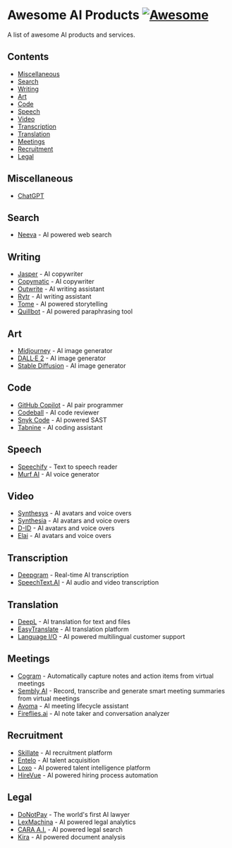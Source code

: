 # Awesome AI Products [![Awesome](https://cdn.rawgit.com/sindresorhus/awesome/d7305f38d29fed78fa85652e3a63e154dd8e8829/media/badge.svg)](https://github.com/sindresorhus/awesome)

A list of awesome AI products and services.

## Contents

* [Miscellaneous](#miscellaneous)
* [Search](#search)
* [Writing](#writing)
* [Art](#art)
* [Code](#code)
* [Speech](#speech)
* [Video](#video)
* [Transcription](#transcription)
* [Translation](#translation)
* [Meetings](#meetings)
* [Recruitment](#recruitment)
* [Legal](#legal)

## Miscellaneous

* [ChatGPT](https://chat.openai.com/chat)

## Search

* [Neeva](https://neeva.com) - AI powered web search

## Writing

* [Jasper](https://www.jasper.ai) - AI copywriter
* [Copymatic](https://copymatic.ai) - AI copywriter
* [Outwrite](https://www.outwrite.com/) - AI writing assistant
* [Rytr](https://rytr.me) - AI writing assistant
* [Tome](https://beta.tome.app) - AI powered storytelling
* [Quillbot](https://quillbot.com) - AI powered paraphrasing tool

## Art

* [Midjourney](https://www.midjourney.com/) - AI image generator
* [DALL·E 2](https://openai.com/dall-e-2/) - AI image generator
* [Stable Diffusion](https://stablediffusionweb.com) - AI image generator

## Code

* [GitHub Copilot](https://github.com/features/copilot) - AI pair programmer
* [Codeball](https://codeball.ai) - AI code reviewer
* [Snyk Code](https://snyk.io/product/snyk-code/) - AI powered SAST
* [Tabnine](https://www.tabnine.com) - AI coding assistant

## Speech

* [Speechify](https://speechify.com) - Text to speech reader
* [Murf AI](https://murf.ai) - AI voice generator

## Video

* [Synthesys](https://synthesys.io) - AI avatars and voice overs
* [Synthesia](https://www.synthesia.io) - AI avatars and voice overs
* [D-ID](https://www.d-id.com) - AI avatars and voice overs
* [Elai](https://elai.io) - AI avatars and voice overs

## Transcription

* [Deepgram](https://deepgram.com/) - Real-time AI transcription
* [SpeechText.AI](https://speechtext.ai) - AI audio and video transcription

## Translation

* [DeepL](https://www.deepl.com/translator) - AI translation for text and files
* [EasyTranslate](https://easytranslate.com/) - AI translation platform
* [Language I/O](https://languageio.com/) - AI powered multilingual customer support

## Meetings

* [Cogram](https://www.cogram.com/) - Automatically capture notes and action items from virtual meetings
* [Sembly AI](https://www.sembly.ai/) - Record, transcribe and generate smart meeting summaries from virtual meetings
* [Avoma](https://www.avoma.com) - AI meeting lifecycle assistant
* [Fireflies.ai](https://fireflies.ai) - AI note taker and conversation analyzer

## Recruitment

* [Skillate](https://www.skillate.com) - AI recruitment platform
* [Entelo](https://www.entelo.com) - AI talent acquisition
* [Loxo](https://loxo.co/blog/home/) - AI powered talent intelligence platform
* [HireVue](https://www.hirevue.com/) - AI powered hiring process automation

## Legal

* [DoNotPay](https://donotpay.com) - The world's first AI lawyer
* [LexMachina](https://lexmachina.com) - AI powered legal analytics
* [CARA A.I.](https://casetext.com/cara-ai/) - AI powered legal search
* [Kira](https://kirasystems.com) - AI powered document analysis
